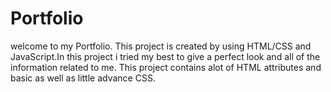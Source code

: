 # Portfolio
welcome to my Portfolio.
This project is created by using HTML/CSS and JavaScript.In this project i tried my best to give a perfect look  and all of the information related to me.
This project contains alot of HTML attributes and basic as well as little advance CSS. 
